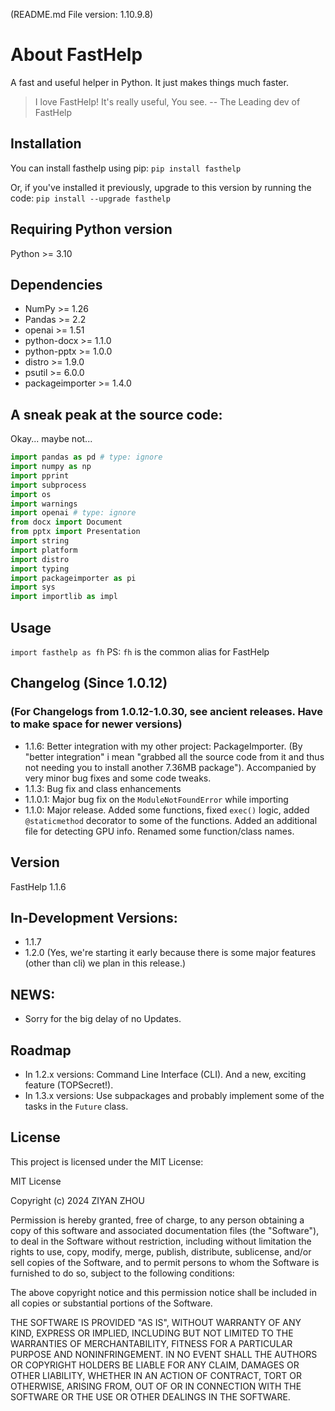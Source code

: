 (README.md File version: 1.10.9.8)

# About FastHelp

A fast and useful helper in Python. It just makes things much faster.

> I love FastHelp! It's really useful, You see.   -- The Leading dev of FastHelp

## Installation

You can install fasthelp using pip:
`pip install fasthelp`

Or, if you've installed it previously, upgrade to this version by running the code:
`pip install --upgrade fasthelp`

## Requiring Python version

Python >= 3.10

## Dependencies

- NumPy >= 1.26
- Pandas >= 2.2
- openai >= 1.51
- python-docx >= 1.1.0
- python-pptx >= 1.0.0
- distro >= 1.9.0
- psutil >= 6.0.0
- packageimporter >= 1.4.0

## A sneak peak at the source code:

Okay... maybe not...

```py
import pandas as pd # type: ignore
import numpy as np
import pprint
import subprocess
import os
import warnings
import openai # type: ignore
from docx import Document
from pptx import Presentation
import string
import platform
import distro
import typing
import packageimporter as pi
import sys
import importlib as impl
```

## Usage

`import fasthelp as fh`
PS: `fh` is the common alias for FastHelp

## Changelog (Since 1.0.12)

### (For Changelogs from 1.0.12-1.0.30, see ancient releases. Have to make space for newer versions)

- 1.1.6: Better integration with my other project: PackageImporter. (By "better integration" i mean "grabbed all the source code from it and thus not needing you to install another 7.36MB package"). Accompanied by very minor bug fixes and some code tweaks.
- 1.1.3: Bug fix and class enhancements
- 1.1.0.1: Major bug fix on the `ModuleNotFoundError` while importing
- 1.1.0: Major release. Added some functions, fixed `exec()` logic, added `@staticmethod` decorator to some of the functions. Added an additional file for detecting GPU info. Renamed some function/class names.

## Version

FastHelp 1.1.6

## In-Development Versions:

- 1.1.7
- 1.2.0 (Yes, we're starting it early because there is some major features (other than cli) we plan in this release.)

## NEWS:

- Sorry for the big delay of no Updates.

## Roadmap

- In 1.2.x versions: Command Line Interface (CLI). And a new, exciting feature (TOPSecret!).
- In 1.3.x versions: Use subpackages and probably implement some of the tasks in the `Future` class.

## License

This project is licensed under the MIT License:

MIT License

Copyright (c) 2024 ZIYAN ZHOU

Permission is hereby granted, free of charge, to any person obtaining a copy
of this software and associated documentation files (the "Software"), to deal
in the Software without restriction, including without limitation the rights
to use, copy, modify, merge, publish, distribute, sublicense, and/or sell
copies of the Software, and to permit persons to whom the Software is
furnished to do so, subject to the following conditions:

The above copyright notice and this permission notice shall be included in all
copies or substantial portions of the Software.

THE SOFTWARE IS PROVIDED "AS IS", WITHOUT WARRANTY OF ANY KIND, EXPRESS OR
IMPLIED, INCLUDING BUT NOT LIMITED TO THE WARRANTIES OF MERCHANTABILITY,
FITNESS FOR A PARTICULAR PURPOSE AND NONINFRINGEMENT. IN NO EVENT SHALL THE
AUTHORS OR COPYRIGHT HOLDERS BE LIABLE FOR ANY CLAIM, DAMAGES OR OTHER
LIABILITY, WHETHER IN AN ACTION OF CONTRACT, TORT OR OTHERWISE, ARISING FROM,
OUT OF OR IN CONNECTION WITH THE SOFTWARE OR THE USE OR OTHER DEALINGS IN THE
SOFTWARE.
